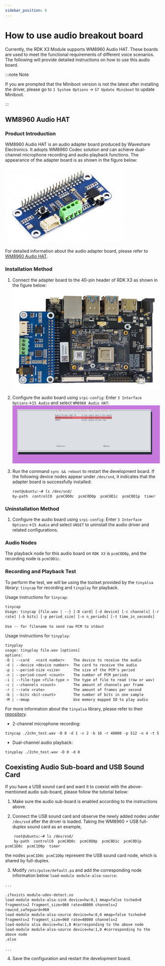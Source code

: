 ```yaml
---
sidebar_position: 6
---
```

# How to use audio breakout board

Currently, the RDK X3 Module supports  WM8960 Audio HAT. These boards are used to meet the functional requirements of different voice scenarios. The following will provide detailed instructions on how to use this audio board.

:::note Note

If you are prompted that the Miniboot version is not the latest after installing the driver, please go to `1 System Options` -> `S7 Update Miniboot` to update Miniboot.

:::



## WM8960 Audio HAT

### Product Introduction

WM8960 Audio HAT is an audio adapter board produced by Waveshare Electronics. It adopts WM8960 Codec solution and can achieve dual-channel microphone recording and audio playback functions. The appearance of the adapter board is as shown in the figure below:

![image-audio-wm8960](./image/image-audio-wm8960.jpg)

For detailed information about the audio adapter board, please refer to [WM8960 Audio HAT](https://www.waveshare.net/wiki/WM8960_Audio_HAT).

### Installation Method

1. Connect the adapter board to the 40-pin header of RDK X3 as shown in the figure below:
![image-wm8960-audio-hat-setup](./image/image-wm8960-audio-hat-setup.jpg)

2. Configure the audio board using `srpi-config`:
Enter `3 Interface Options`->`I5 Audio` and select `WM8960 Audio HAT`:
![image-audio-driver-hat-config00](./image/image-audio-driver-hat-config01.png)

3. Run the command `sync && reboot` to restart the development board. If the following device nodes appear under `/dev/snd`, it indicates that the adapter board is successfully installed:
    ```shell
    root@ubuntu:~# ls /dev/snd/
    by-path  controlC0  pcmC0D0c  pcmC0D0p  pcmC0D1c  pcmC0D1p  timer
    ```

### Uninstallation Method
1. Configure the audio board using `srpi-config`:
Enter `3 Interface Options`->`I5 Audio` and select `UNSET` to uninstall the audio driver and related configurations.

### Audio Nodes
The playback node for this audio board on `RDK X3` is `pcmC0D0p`, and the recording node is `pcmC0D1c`.

### Recording and Playback Test

To perform the test, we will be using the toolset provided by the `tinyalsa` library: `tinycap` for recording and `tinyplay` for playback.

Usage instructions for `tinycap`:
```shell
tinycap
Usage: tinycap {file.wav | --} [-D card] [-d device] [-c channels] [-r rate] [-b bits] [-p period_size] [-n n_periods] [-t time_in_seconds]

Use -- for filename to send raw PCM to stdout
```
Usage instructions for `tinyplay`:
```shell
tinyplay
usage: tinyplay file.wav [options]
options:
-D | --card   <card number>    The device to receive the audio
-d | --device <device number>  The card to receive the audio
-p | --period-size <size>      The size of the PCM's period
-n | --period-count <count>    The number of PCM periods
-i | --file-type <file-type >  The type of file to read (raw or wav)
-c | --channels <count>        The amount of channels per frame
-r | --rate <rate>             The amount of frames per second
-b | --bits <bit-count>        The number of bits in one sample
-M | --mmap                    Use memory mapped IO to play audio
```
For more information about the `tinyalsa` library, please refer to their [repository](https://github.com/tinyalsa/tinyalsa).


- 2-channel microphone recording:

```
tinycap ./2chn_test.wav -D 0 -d 1 -c 2 -b 16 -r 48000 -p 512 -n 4 -t 5
```

- Dual-channel audio playback:

```
tinyplay ./2chn_test.wav -D 0 -d 0
```

## Coexisting Audio Sub-board and USB Sound Card

If you have a USB sound card and want it to coexist with the above-mentioned audio sub-board, please follow the tutorial below:

1. Make sure the audio sub-board is enabled according to the instructions above.

2. Connect the USB sound card and observe the newly added nodes under `/dev/snd` after the driver is loaded. Taking the WM8960 + USB full-duplex sound card as an example,

```
    root@ubuntu:~# ls /dev/snd/
    by-path  controlC0  pcmC0D0c  pcmC0D0p  pcmC0D1c  pcmC0D1p  pcmC1D0c  pcmC1D0p  timer
```

the nodes `pcmC1D0c pcmC1D0p` represent the USB sound card node, which is shared by full-duplex.

3. Modify `/etc/pulse/default.pa` and add the corresponding node information below `load-module module-alsa-source`:
```apacheconf
...

.ifexists module-udev-detect.so
load-module module-alsa-sink device=hw:0,1 mmap=false tsched=0 fragments=2 fragment_size=960 rate=48000 channels=2 rewind_safeguard=960
load-module module-alsa-source device=hw:0,0 mmap=false tsched=0 fragments=2 fragment_size=960 rate=48000 channels=2
load-module alsa device=hw:1,0 #corresponding to the above node
load-module module-alsa-source device=hw:1,0 #corresponding to the above node
.else

...
```

4. Save the configuration and restart the development board.